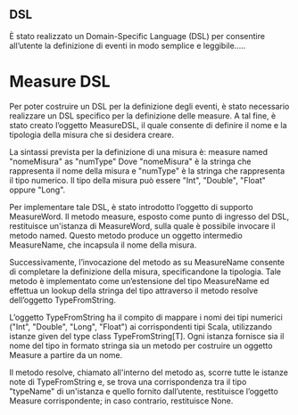 ## DSL

È stato realizzato un Domain-Specific Language (DSL) per consentire all’utente la definizione di eventi in modo semplice e leggibile.....

# Measure DSL

Per poter costruire un DSL per la definizione degli eventi, è stato necessario realizzare un DSL specifico per la definizione delle measure. A tal fine, è stato creato l’oggetto MeasureDSL, il quale consente di definire il nome e la tipologia della misura che si desidera creare.

La sintassi prevista per la definizione di una misura è:
measure named "nomeMisura" as "numType"
Dove "nomeMisura" è la stringa che rappresenta il nome della misura e "numType" è la stringa che rappresenta il tipo numerico. Il tipo della misura può essere "Int", "Double", "Float" oppure "Long".

Per implementare tale DSL, è stato introdotto l’oggetto di supporto MeasureWord. Il metodo measure, esposto come punto di ingresso del DSL, restituisce un'istanza di MeasureWord, sulla quale è possibile invocare il metodo named. Questo metodo produce un oggetto intermedio MeasureName, che incapsula il nome della misura.

Successivamente, l’invocazione del metodo as su MeasureName consente di completare la definizione della misura, specificandone la tipologia. Tale metodo è implementato come un’estensione del tipo MeasureName ed effettua un lookup della stringa del tipo attraverso il metodo resolve dell’oggetto TypeFromString.

L’oggetto TypeFromString ha il compito di mappare i nomi dei tipi numerici ("Int", "Double", "Long", "Float") ai corrispondenti tipi Scala, utilizzando istanze given del type class TypeFromString[T]. Ogni istanza fornisce sia il nome del tipo in formato stringa sia un metodo per costruire un oggetto Measure a partire da un nome.


Il metodo resolve, chiamato all'interno del metodo as, scorre tutte le istanze note di TypeFromString e, se trova una corrispondenza tra il tipo "typeName" di un'istanza e quello fornito dall’utente, restituisce l’oggetto Measure corrispondente; in caso contrario, restituisce None.

